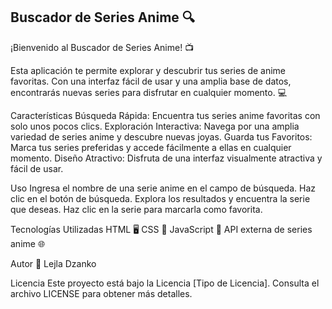 ## Buscador de Series Anime 🔍
¡Bienvenido al Buscador de Series Anime! 📺

Esta aplicación te permite explorar y descubrir tus series de anime favoritas. Con una interfaz fácil de usar y una amplia base de datos, encontrarás nuevas series para disfrutar en cualquier momento. 💻 

Características
Búsqueda Rápida: Encuentra tus series anime favoritas con solo unos pocos clics.
Exploración Interactiva: Navega por una amplia variedad de series anime y descubre nuevas joyas.
Guarda tus Favoritos: Marca tus series preferidas y accede fácilmente a ellas en cualquier momento.
Diseño Atractivo: Disfruta de una interfaz visualmente atractiva y fácil de usar.

Uso
Ingresa el nombre de una serie anime en el campo de búsqueda.
Haz clic en el botón de búsqueda.
Explora los resultados y encuentra la serie que deseas.
Haz clic en la serie para marcarla como favorita.


Tecnologías Utilizadas
HTML 🖥️
CSS 🎨
JavaScript 🚀
API externa de series anime 🌐

Autor
👤 Lejla Dzanko

Licencia
Este proyecto está bajo la Licencia [Tipo de Licencia]. Consulta el archivo LICENSE para obtener más detalles.
